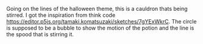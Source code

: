 Going on the lines of the halloween theme, this is a cauldron thats being stirred. I got the inspiration from think code https://editor.p5js.org/tamaki.komatsuzaki/sketches/7gYExWkrC. The circle is supposed to be a bubble to show the motion of the potion and the line is the spood that is stirring it.
